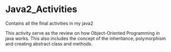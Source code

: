 # Java2_Activities
Contains all the final activities in my java2


This activity serve as the review on how Object-Oriented Programming in java works. This also includes the concept of
the inheritance, polymorphism and creating abstract class and methods.
